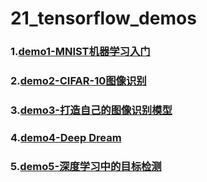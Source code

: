 # 21_tensorflow_demos
### 1.[demo1-MNIST机器学习入门](https://github.com/Spr1nt0a0/21_tensorflow_demos/tree/master/demo1-MNIST%E6%9C%BA%E5%99%A8%E5%AD%A6%E4%B9%A0%E5%85%A5%E9%97%A8)
### 2.[demo2-CIFAR-10图像识别](https://github.com/Spr1nt0a0/21_tensorflow_demos/tree/master/demo2-CIFAR-10%E5%9B%BE%E5%83%8F%E8%AF%86%E5%88%AB)
### 3.[demo3-打造自己的图像识别模型](https://github.com/Spr1nt0a0/21_tensorflow_demos/tree/master/demo3-%E6%89%93%E9%80%A0%E8%87%AA%E5%B7%B1%E7%9A%84%E5%9B%BE%E5%83%8F%E8%AF%86%E5%88%AB%E6%A8%A1%E5%9E%8B)
### 4.[demo4-Deep Dream](https://github.com/Spr1nt0a0/21_tensorflow_demos/tree/master/demo4-Deep%20Dream)
### 5.[demo5-深度学习中的目标检测](https://github.com/Spr1nt0a0/21_tensorflow_demos/tree/master/demo5-%E6%B7%B1%E5%BA%A6%E5%AD%A6%E4%B9%A0%E4%B8%AD%E7%9A%84%E7%9B%AE%E6%A0%87%E6%A3%80%E6%B5%8B)
